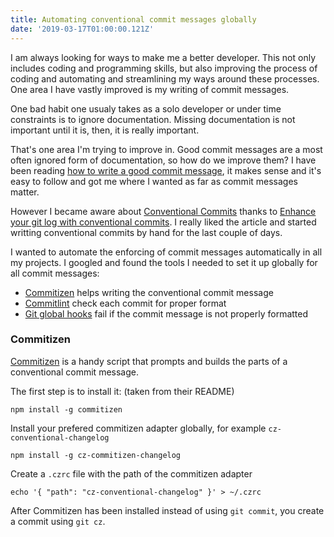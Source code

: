 ```yaml
---
title: Automating conventional commit messages globally
date: '2019-03-17T01:00:00.121Z'
---
```


I am always looking for ways to make me a better developer. This not only includes coding and programming skills, but also improving  the process of coding and automating and streamlining my ways around these processes. One area I have vastly improved is my writing of commit messages.

One bad habit one usualy takes as a solo developer or under time constraints is to ignore documentation. Missing documentation is not important until it is, then, it is really important.

That's one area I'm trying to improve in. Good commit messages are a most often ignored form of documentation, so how do we improve them? I have been reading [how to write a good commit message](https://chris.beams.io/posts/git-commit/), it makes sense and it's easy to follow and got me where I wanted as far as commit messages matter.

However I became aware about [Conventional Commits](https://www.conventionalcommits.org/en/v1.0.0-beta.3/) thanks to [Enhance your git log with conventional commits](https://dev.to/maxpou/enhance-your-git-log-with-conventional-commits-3ea4). I really liked the article and started writting conventional commits by hand for the last couple of days.

I wanted to automate the enforcing of commit messages automatically in all my projects. I googled and found the tools I needed to set it up globally for all commit messages:

- [Commitizen](https://github.com/commitizen/cz-cli) helps writing the conventional commit message
- [Commitlint](https://github.com/conventional-changelog/commitlint) check each commit for proper format
- [Git global hooks](https://til.hashrocket.com/posts/c89a35a66c-global-git-hooks) fail if the commit message is not properly formatted

### Commitizen

[Commitizen](https://github.com/commitizen/cz-cli) is a handy script that prompts and builds the parts of a conventional commit message.

The first step is to install it: (taken from their README)
```
npm install -g commitizen
```

Install your prefered commitizen adapter globally, for example `cz-conventional-changelog`

```
npm install -g cz-commitizen-changelog
```

Create a `.czrc` file with the path of the commitizen adapter

```
echo '{ "path": "cz-conventional-changelog" }' > ~/.czrc
```

After Commitizen has been installed instead of using `git commit`, you create a commit using `git cz`.
